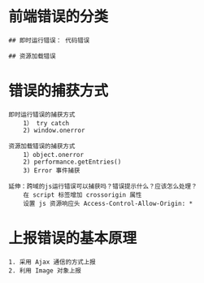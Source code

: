 # 前端错误的分类
    ## 即时运行错误： 代码错误

    ## 资源加载错误

# 错误的捕获方式
    即时运行错误的捕获方式
        1） try catch
        2) window.onerror

    资源加载错误的捕获方式
        1）object.onerror
        2) performance.getEntries()
        3) Error 事件捕获

    延伸：跨域的js运行错误可以捕获吗？错误提示什么？应该怎么处理？
        在 script 标签增加 crossorigin 属性
        设置 js 资源响应头 Access-Control-Allow-Origin: *

# 上报错误的基本原理
    1. 采用 Ajax 通信的方式上报
    2. 利用 Image 对象上报